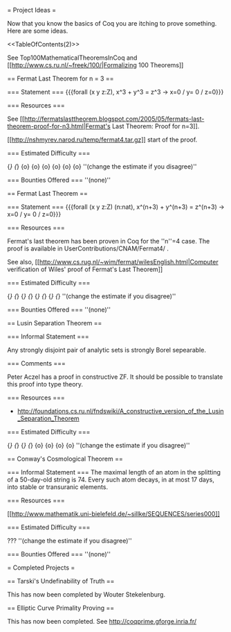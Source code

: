 = Project Ideas =

Now that you know the basics of Coq you are itching to prove something.  Here are some ideas.

<<TableOfContents(2)>>

See Top100MathematicalTheoremsInCoq and [[http://www.cs.ru.nl/~freek/100/|Formalizing 100 Theorems]]

== Fermat Last Theorem for n = 3 ==

=== Statement ===
{{{forall (x y z:Z), x^3 + y^3 = z^3 -> x=0 \/ y= 0 \/ z=0}}}

=== Resources ===

See [[http://fermatslasttheorem.blogspot.com/2005/05/fermats-last-theorem-proof-for-n3.html|Fermat's Last Theorem: Proof for n=3]].

[[http://nshmyrev.narod.ru/temp/fermat4.tar.gz]] start of the proof.

=== Estimated Difficulty ===

{*} {*} {o} {o} {o} {o} {o} {o} ''(change the estimate if you disagree)''

=== Bounties Offered ===
''(none)''

== Fermat Last Theorem ==

=== Statement ===
{{{forall (x y z:Z) (n:nat), x^(n+3) + y^(n+3) = z^(n+3) -> x=0 \/ y= 0 \/ z=0}}}

=== Resources ===

Fermat's last theorem has been proven in Coq for the ''n''=4 case. The proof is available in UserContributions/CNAM/Fermat4/ .

See also, [[http://www.cs.rug.nl/~wim/fermat/wilesEnglish.html|Computer verification of Wiles' proof of Fermat's Last Theorem]]

=== Estimated Difficulty ===

{*} {*} {*} {*} {*} {*} {*} {*} ''(change the estimate if you disagree)''

=== Bounties Offered ===
''(none)''

== Lusin Separation Theorem ==

=== Informal Statement ===

Any strongly disjoint pair of analytic sets is strongly Borel sepearable.

=== Comments ===

Peter Aczel has a proof in constructive ZF.  It should be possible to translate this proof into type theory.

=== Resources ===

 * http://foundations.cs.ru.nl/fndswiki/A_constructive_version_of_the_Lusin_Separation_Theorem

=== Estimated Difficulty ===

{*} {*} {*} {*} {o} {o} {o} {o} ''(change the estimate if you disagree)''

== Conway's Cosmological Theorem ==

=== Informal Statement ===
The maximal length of an atom in the splitting of a 50-day-old 
string is 74. Every such atom decays, in at most 17 days, into stable 
or transuranic elements.

=== Resources ===

[[http://www.mathematik.uni-bielefeld.de/~sillke/SEQUENCES/series000]]

=== Estimated Difficulty ===

??? ''(change the estimate if you disagree)''

=== Bounties Offered ===
''(none)''

= Completed Projects =

== Tarski's Undefinability of Truth ==

This has now been completed by Wouter Stekelenburg.

== Elliptic Curve Primality Proving ==

This has now been completed.  See http://coqprime.gforge.inria.fr/
